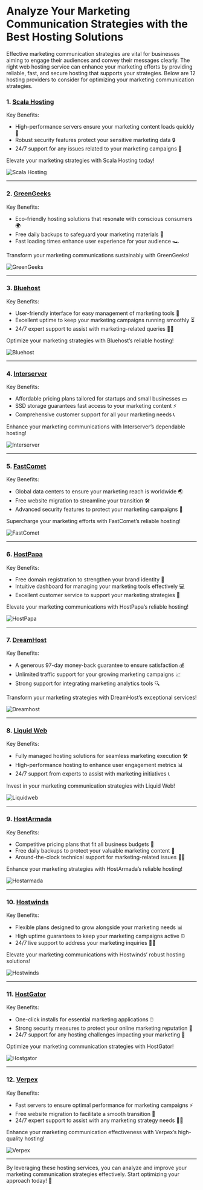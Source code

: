 # Analyze Your Marketing Communication Strategies with the Best Hosting Solutions

Effective marketing communication strategies are vital for businesses aiming to engage their audiences and convey their messages clearly. The right web hosting service can enhance your marketing efforts by providing reliable, fast, and secure hosting that supports your strategies. Below are 12 hosting providers to consider for optimizing your marketing communication strategies.

### 1. [Scala Hosting](https://snipitx.com/scala-jy)
Key Benefits:
- High-performance servers ensure your marketing content loads quickly 🚀
- Robust security features protect your sensitive marketing data 🔒
- 24/7 support for any issues related to your marketing campaigns 💬

Elevate your marketing strategies with Scala Hosting today!

![Scala Hosting](https://i.imgur.com/uJ5JIK3.png "Scala Web Hosting")

---

### 2. [GreenGeeks](https://snipitx.com/greengeeks-jy)
Key Benefits:
- Eco-friendly hosting solutions that resonate with conscious consumers 🌍
- Free daily backups to safeguard your marketing materials 📂
- Fast loading times enhance user experience for your audience 🏎️

Transform your marketing communications sustainably with GreenGeeks!

![GreenGeeks](https://i.imgur.com/eEwuntu.jpg "GreenGeeks Hosting")

---

### 3. [Bluehost](https://snipitx.com/bluehost-jy)
Key Benefits:
- User-friendly interface for easy management of marketing tools 🔧
- Excellent uptime to keep your marketing campaigns running smoothly ⏳
- 24/7 expert support to assist with marketing-related queries 👩‍💻

Optimize your marketing strategies with Bluehost’s reliable hosting!

![Bluehost](https://i.imgur.com/PasFF9E.jpeg "Bluehost Hosting")

---

### 4. [Interserver](https://snipitx.com/interserver-jy)
Key Benefits:
- Affordable pricing plans tailored for startups and small businesses 💵
- SSD storage guarantees fast access to your marketing content ⚡
- Comprehensive customer support for all your marketing needs 📞

Enhance your marketing communications with Interserver’s dependable hosting!

![Interserver](https://i.imgur.com/OM5dOEW.jpeg "Interserver Hosting")

---

### 5. [FastComet](https://snipitx.com/fastcomet-jy)
Key Benefits:
- Global data centers to ensure your marketing reach is worldwide 🌏
- Free website migration to streamline your transition 🛠️
- Advanced security features to protect your marketing campaigns 🔐

Supercharge your marketing efforts with FastComet’s reliable hosting!

![FastComet](https://i.imgur.com/7qgXuWp.png "FastComet Hosting")

---

### 6. [HostPapa](https://snipitx.com/hostpapa-jy)
Key Benefits:
- Free domain registration to strengthen your brand identity 🌟
- Intuitive dashboard for managing your marketing tools effectively 💻
- Excellent customer service to support your marketing strategies 🤝

Elevate your marketing communications with HostPapa’s reliable hosting!

![HostPapa](https://i.imgur.com/ouDTkvl.jpeg "HostPapa Hosting")

---

### 7. [DreamHost](https://snipitx.com/dreamhost-jy)
Key Benefits:
- A generous 97-day money-back guarantee to ensure satisfaction 💰
- Unlimited traffic support for your growing marketing campaigns 📈
- Strong support for integrating marketing analytics tools 🔍

Transform your marketing strategies with DreamHost’s exceptional services!

![Dreamhost](https://i.imgur.com/rXIg8ip.jpeg "Dreamhost Hosting")

---

### 8. [Liquid Web](https://snipitx.com/liquidweb-jy)
Key Benefits:
- Fully managed hosting solutions for seamless marketing execution 🛠️
- High-performance hosting to enhance user engagement metrics 📊
- 24/7 support from experts to assist with marketing initiatives 📞

Invest in your marketing communication strategies with Liquid Web!

![Liquidweb](https://i.imgur.com/4IvT9SC.jpeg "Liquidweb Hosting")

---

### 9. [HostArmada](https://snipitx.com/hostarmada-jy)
Key Benefits:
- Competitive pricing plans that fit all business budgets 💸
- Free daily backups to protect your valuable marketing content 🔄
- Around-the-clock technical support for marketing-related issues 🙋‍♂️

Enhance your marketing strategies with HostArmada’s reliable hosting!

![Hostarmada](https://i.imgur.com/KFbdf3o.jpeg "Hostarmada Hosting")

---

### 10. [Hostwinds](https://snipitx.com/hostwinds-jy)
Key Benefits:
- Flexible plans designed to grow alongside your marketing needs 📊
- High uptime guarantees to keep your marketing campaigns active ⏰
- 24/7 live support to address your marketing inquiries 👨‍💻

Elevate your marketing communications with Hostwinds’ robust hosting solutions!

![Hostwinds](https://i.imgur.com/53aSNXx.jpeg "Hostwinds Hosting")

---

### 11. [HostGator](https://snipitx.com/hostgator-jy)
Key Benefits:
- One-click installs for essential marketing applications 🖱️
- Strong security measures to protect your online marketing reputation 🔐
- 24/7 support for any hosting challenges impacting your marketing 💬

Optimize your marketing communication strategies with HostGator!

![Hostgator](https://i.imgur.com/BcVkH57.jpeg "Hostgator Hosting")

---

### 12. [Verpex](https://snipitx.com/verpex-jy)
Key Benefits:
- Fast servers to ensure optimal performance for marketing campaigns ⚡
- Free website migration to facilitate a smooth transition 🔄
- 24/7 expert support to assist with any marketing strategy needs 👩‍💻

Enhance your marketing communication effectiveness with Verpex’s high-quality hosting!

![Verpex](https://i.imgur.com/6x5LhiS.jpeg "Verpex Hosting")

---

By leveraging these hosting services, you can analyze and improve your marketing communication strategies effectively. Start optimizing your approach today! 🌟
